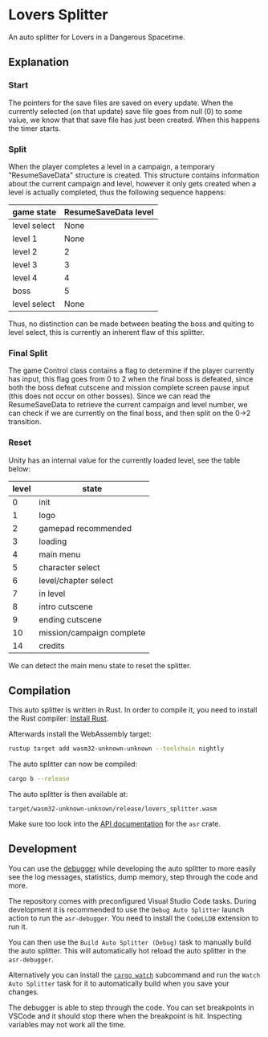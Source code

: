 # Lovers Splitter

An auto splitter for Lovers in a Dangerous Spacetime.

## Explanation

### Start

The pointers for the save files are saved on every update.
When the currently selected (on that update) save file goes from null (0) to some value, we know that that save file has just been created.
When this happens the timer starts.

### Split
When the player completes a level in a campaign, a temporary "ResumeSaveData" structure is created.
This structure contains information about the current campaign and level, however it only gets created when a level is actually completed, thus the following sequence happens:

| game state   | ResumeSaveData level |
|--------------|----------------------|
| level select | None                 |
| level 1      | None                 |
| level 2      | 2                    |
| level 3      | 3                    |
| level 4      | 4                    |
| boss         | 5                    |
| level select | None                 |

Thus, no distinction can be made between beating the boss and quiting to level select, this is currently an inherent flaw of this splitter.

### Final Split

The game Control class contains a flag to determine if the player currently has input, this flag goes from 0 to 2 when the final boss is defeated, since both the boss defeat cutscene and mission complete screen pause input (this does not occur on other bosses).
Since we can read the ResumeSaveData to retrieve the current campaign and level number, we can check if we are currently on the final boss, and then split on the 0->2 transition.

### Reset

Unity has an internal value for the currently loaded level, see the table below:

| level | state                     |
|-------|---------------------------|
| 0     | init                      |
| 1     | logo                      |
| 2     | gamepad recommended       |
| 3     | loading                   |
| 4     | main menu                 |
| 5     | character select          |
| 6     | level/chapter select      |
| 7     | in level                  |
| 8     | intro cutscene            |
| 9     | ending cutscene           |
| 10    | mission/campaign complete |
| 14    | credits                   |

We can detect the main menu state to reset the splitter.

## Compilation

This auto splitter is written in Rust. In order to compile it, you need to
install the Rust compiler: [Install Rust](https://www.rust-lang.org/tools/install).

Afterwards install the WebAssembly target:
```sh
rustup target add wasm32-unknown-unknown --toolchain nightly
```

The auto splitter can now be compiled:
```sh
cargo b --release
```

The auto splitter is then available at:
```
target/wasm32-unknown-unknown/release/lovers_splitter.wasm
```

Make sure too look into the [API documentation](https://livesplit.org/asr/asr/) for the `asr` crate.

## Development

You can use the [debugger](https://github.com/LiveSplit/asr-debugger) while
developing the auto splitter to more easily see the log messages, statistics,
dump memory, step through the code and more.

The repository comes with preconfigured Visual Studio Code tasks. During
development it is recommended to use the `Debug Auto Splitter` launch action to
run the `asr-debugger`. You need to install the `CodeLLDB` extension to run it.

You can then use the `Build Auto Splitter (Debug)` task to manually build the
auto splitter. This will automatically hot reload the auto splitter in the
`asr-debugger`.

Alternatively you can install the [`cargo
watch`](https://github.com/watchexec/cargo-watch?tab=readme-ov-file#install)
subcommand and run the `Watch Auto Splitter` task for it to automatically build
when you save your changes.

The debugger is able to step through the code. You can set breakpoints in VSCode
and it should stop there when the breakpoint is hit. Inspecting variables may
not work all the time.
